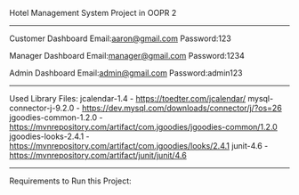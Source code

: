 Hotel Management System Project in OOPR 2

-------------------------------------------------------------------------------------------------------------------------------------------------------------------------------------------
Customer Dashboard
Email:aaron@gmail.com
Password:123

Manager Dashboard
Email:manager@gmail.com
Password:1234

Admin Dashboard
Email:admin@gmail.com
Password:admin123

-------------------------------------------------------------------------------------------------------------------------------------------------------------------------------------------
Used Library Files:
jcalendar-1.4 - https://toedter.com/jcalendar/
mysql-connector-j-9.2.0 - https://dev.mysql.com/downloads/connector/j/?os=26
jgoodies-common-1.2.0 - https://mvnrepository.com/artifact/com.jgoodies/jgoodies-common/1.2.0
jgoodies-looks-2.4.1 - https://mvnrepository.com/artifact/com.jgoodies/looks/2.4.1
junit-4.6 - https://mvnrepository.com/artifact/junit/junit/4.6

-------------------------------------------------------------------------------------------------------------------------------------------------------------------------------------------
Requirements to Run this Project:


